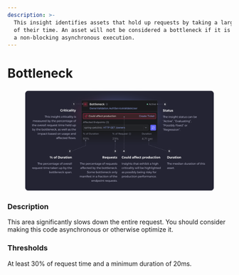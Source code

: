 ```yaml
---
description: >-
  This insight identifies assets that hold up requests by taking a large portion
  of their time. An asset will not be considered a bottleneck if it is a part of
  a non-blocking asynchronous execution.
---
```


# Bottleneck

<figure><img src="../../.gitbook/assets/Bottleneck - illustration.svg" alt=""><figcaption></figcaption></figure>

### Description

This area significantly slows down the entire request. You should consider making this code asynchronous or otherwise optimize it.

### Thresholds

At least 30% of request time and a minimum duration of 20ms.
